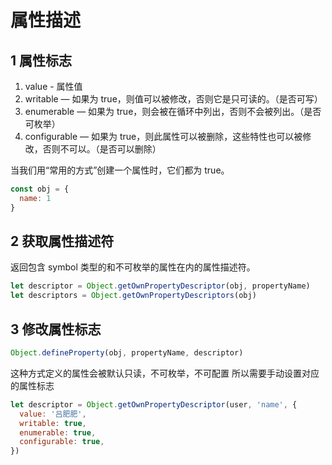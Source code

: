 # 属性描述

## 1 属性标志

1. value - 属性值
2. writable — 如果为 true，则值可以被修改，否则它是只可读的。（是否可写）
3. enumerable — 如果为 true，则会被在循环中列出，否则不会被列出。（是否可枚举）
4. configurable — 如果为 true，则此属性可以被删除，这些特性也可以被修改，否则不可以。（是否可以删除）

当我们用“常用的方式”创建一个属性时，它们都为 true。
```js
const obj = {
  name: 1
}
```

## 2 获取属性描述符

返回包含 symbol 类型的和不可枚举的属性在内的属性描述符。

```js
let descriptor = Object.getOwnPropertyDescriptor(obj, propertyName)
let descriptors = Object.getOwnPropertyDescriptors(obj)
```

## 3 修改属性标志

```js
Object.defineProperty(obj, propertyName, descriptor)
```

这种方式定义的属性会被默认只读，不可枚举，不可配置
所以需要手动设置对应的属性标志

```js
let descriptor = Object.getOwnPropertyDescriptor(user, 'name', {
  value: '吕肥肥',
  writable: true,
  enumerable: true,
  configurable: true,
})
```
